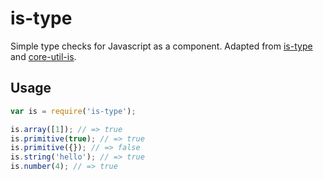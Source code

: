 is-type
=======

Simple type checks for Javascript as a component. Adapted from [is-type](https://github.com/juliangruber/is-type) and [core-util-is](https://github.com/isaacs/core-util-is).

## Usage

```js
var is = require('is-type');

is.array([1]); // => true
is.primitive(true); // => true
is.primitive({}); // => false
is.string('hello'); // => true
is.number(4); // => true
```